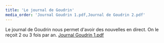 ```yaml
---
title: 'Le journal de Goudrin'
media_order: 'Journal Goudrin 1.pdf,Journal de Goudrin 2.pdf'
---
```


Le journal de Goudrin nous permet d'avoir des nouvelles en direct. On le reçoit 2 ou 3 fois par an.
[Journal Goudrin 1.pdf](Journal%20Goudrin%201.pdf)